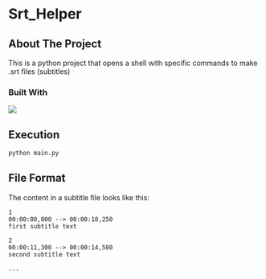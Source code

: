 # Srt_Helper
<a name="readme-top"></a>

<!-- ABOUT THE PROJECT -->
## About The Project

This is a python project that
opens a shell with specific commands to make .srt files (subtitles)

### Built With

<img src="https://camo.githubusercontent.com/0562f16a4ae7e35dae6087bf8b7805fb7e664a9e7e20ae6d163d94e56b94f32d/68747470733a2f2f696d672e736869656c64732e696f2f62616467652f707974686f6e2d3336373041303f7374796c653d666f722d7468652d6261646765266c6f676f3d707974686f6e266c6f676f436f6c6f723d666664643534">


<!-- GETTING STARTED -->
## Execution
```sh
python main.py
```
## File Format
The content in a subtitle file looks like this:
```
1
00:00:00,000 --> 00:00:10,250
first subtitle text

2
00:00:11,300 --> 00:00:14,500
second subtitle text

...
```